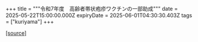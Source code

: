 +++
title = """令和7年度　高齢者帯状疱疹ワクチンの一部助成"""
date = 2025-05-22T15:00:00.000Z
expiryDate = 2025-06-01T04:30:30.403Z
tags = ["kuriyama"]
+++


[[source]](https://www.town.kuriyama.hokkaido.jp/soshiki/38/31823.html)
